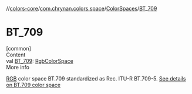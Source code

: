 //[colors-core](../../../index.md)/[com.chrynan.colors.space](../index.md)/[ColorSpaces](index.md)/[BT_709](-b-t_709.md)



# BT_709  
[common]  
Content  
val [BT_709](-b-t_709.md): [RgbColorSpace](../-rgb-color-space/index.md)  
More info  


[RGB](../-rgb-color-space/index.md) color space BT.709 standardized as Rec. ITU-R BT.709-5. [See details on BT.709 color space](https://d.android.com/reference/android/graphics/ColorSpace.Named.html#BT_709)

  



